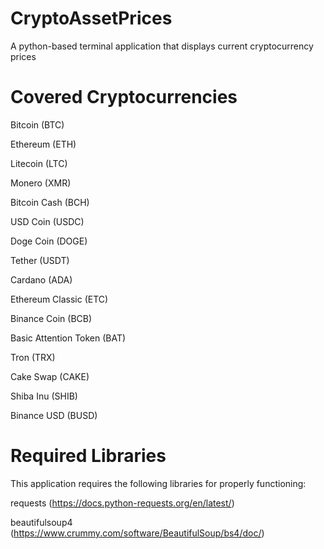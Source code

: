 # CryptoAssetPrices
A python-based terminal application that displays current cryptocurrency prices

# Covered Cryptocurrencies
Bitcoin (BTC)

Ethereum (ETH)

Litecoin (LTC)

Monero (XMR)

Bitcoin Cash (BCH)

USD Coin (USDC)

Doge Coin (DOGE)

Tether (USDT)

Cardano (ADA)

Ethereum Classic (ETC)

Binance Coin (BCB)

Basic Attention Token (BAT)

Tron (TRX)

Cake Swap (CAKE)

Shiba Inu (SHIB)

Binance USD (BUSD)

# Required Libraries
This application requires the following libraries for properly functioning:

requests (https://docs.python-requests.org/en/latest/)

beautifulsoup4 (https://www.crummy.com/software/BeautifulSoup/bs4/doc/)
